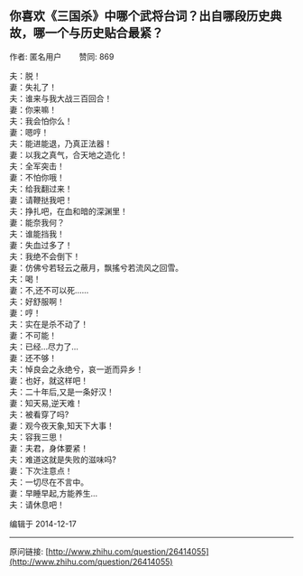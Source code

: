 ## 你喜欢《三国杀》中哪个武将台词？出自哪段历史典故，哪一个与历史贴合最紧？

作者: 匿名用户&nbsp;&nbsp;&nbsp;&nbsp;&nbsp;&nbsp;&nbsp;&nbsp;赞同: 869


夫：脱！<br>妻：失礼了！<br>夫：谁来与我大战三百回合！<br>妻：你来嘛！<br>夫：我会怕你么！<br>妻：嗯哼！<br>夫：能进能退，乃真正法器！<br>妻：以我之真气，合天地之造化！<br>夫：全军突击！<br>妻：不怕你哦！<br>夫：给我翻过来！<br>妻：请鞭挞我吧！<br>夫：挣扎吧，在血和暗的深渊里！<br>妻：能奈我何？<br>夫：谁能挡我！<br>妻：失血过多了！<br>夫：我绝不会倒下！<br>妻：仿佛兮若轻云之蔽月，飘搖兮若流风之回雪。<br>夫：喝！<br>妻：不,还不可以死……<br>夫：好舒服啊！<br>妻：哼！<br>夫：实在是杀不动了！<br>妻：不可能！<br>夫：已经…尽力了…<br>妻：还不够！<br>夫：悼良会之永绝兮，哀一逝而异乡！<br>妻：也好，就这样吧！<br>夫：二十年后,又是一条好汉！<br>妻：知天易,逆天难！<br>夫：被看穿了吗?<br>妻：观今夜天象,知天下大事！<br>夫：容我三思！<br>妻：夫君，身体要紧！<br>夫：难道这就是失败的滋味吗?<br>妻：下次注意点！<br>夫：一切尽在不言中。<br>妻：早睡早起,方能养生…<br>夫：请休息吧！



编辑于 2014-12-17



---
原问链接: [http://www.zhihu.com/question/26414055](http://www.zhihu.com/question/26414055)